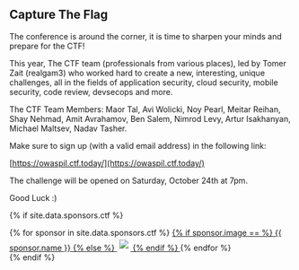 ---
---

## Capture The Flag


The conference is around the corner, it is time to sharpen your minds and prepare for the CTF!


This year, The CTF team (professionals from various places), led by Tomer Zait (realgam3)  who worked hard to create a new, interesting, unique challenges, all in the fields of application security, cloud security, mobile security, code review, devsecops and more.

The CTF Team Members: Maor Tal, Avi Wolicki, Noy Pearl, Meitar Reihan, Shay Nehmad, Amit Avrahamov, Ben Salem, Nimrod Levy, Artur Isakhanyan, Michael Maltsev, Nadav Tasher.

Make sure to sign up (with a valid email address) in the following link:  

[https://owaspil.ctf.today/](https://owaspil.ctf.today/)


The challenge will be opened on Saturday, October 24th at 7pm.


Good Luck :)

{% if site.data.sponsors.ctf %}
<div class="sponsor-tier">
  {% for sponsor in site.data.sponsors.ctf %}
	<span class="sponsor community-sponsor">
	  <a href="{{ sponsor.url }}" title="{{ sponsor.name }}" target="_blank">
		{% if sponsor.image == %}
		  <span>{{ sponsor.name }}</span>
		{% else %}
		  <img src="assets/img/Sponsors/{{ sponsor.image }}" style="padding: 4px;">
		{% endif %}
	  </a>
	</span>
{% endfor %}
</div>
{% endif %}